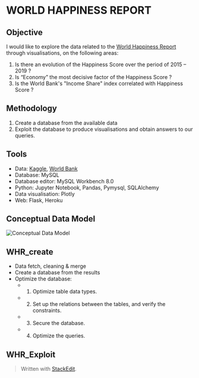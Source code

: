 ﻿
# WORLD HAPPINESS REPORT
## Objective
I would like to explore the data related to the [World Happiness Report](https://worldhappiness.report/) through visualisations, on the following areas:
1. Is there an evolution of the Happiness Score over the period of 2015 – 2019 ?
2. Is “Economy” the most  decisive factor of the Happiness Score ?
3. Is the World Bank's "Income Share" index correlated with Happiness Score ?
## Methodology
1. Create a database from the available data
2. Exploit the database to produce visualisations and obtain answers to our queries.

## Tools

 - Data: [Kaggle](https://www.kaggle.com/unsdsn/world-happiness), [World Bank](https://datacatalog.worldbank.org/dataset/world-development-indicators)
 - Database: MySQL
 - Database editor: MySQL Workbench 8.0
 - Python: Jupyter Notebook, Pandas, Pymysql, SQLAlchemy
 - Data visualisation: Plotly
 - Web: Flask, Heroku

## Conceptual Data Model
![Conceptual Data Model](https://i.ibb.co/rkpzkWx/MCD.png)
 
 ## WHR_create
 

 - Data fetch, cleaning & merge
 - Create a database from the results
 - Optimize the database:
	 - 1) Optimize table data types.
	 - 2) Set up the relations between the tables, and verify the  constraints.
	 - 3) Secure the database.
	 - 4) Optimize the queries.

## WHR_Exploit

> Written with [StackEdit](https://stackedit.io/).
